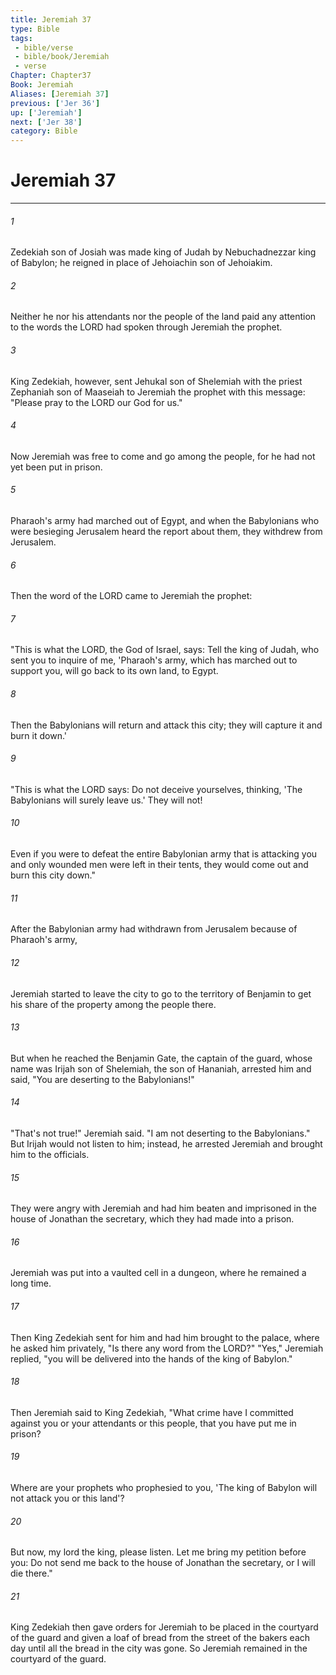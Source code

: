 ```yaml
---
title: Jeremiah 37
type: Bible
tags:
 - bible/verse
 - bible/book/Jeremiah
 - verse
Chapter: Chapter37
Book: Jeremiah
Aliases: [Jeremiah 37]
previous: ['Jer 36']
up: ['Jeremiah']
next: ['Jer 38']
category: Bible
---
```

# Jeremiah 37

***


###### 1 
Zedekiah son of Josiah was made king of Judah by Nebuchadnezzar king of Babylon; he reigned in place of Jehoiachin son of Jehoiakim. 

###### 2 
Neither he nor his attendants nor the people of the land paid any attention to the words the LORD had spoken through Jeremiah the prophet. 

###### 3 
King Zedekiah, however, sent Jehukal son of Shelemiah with the priest Zephaniah son of Maaseiah to Jeremiah the prophet with this message: "Please pray to the LORD our God for us." 

###### 4 
Now Jeremiah was free to come and go among the people, for he had not yet been put in prison. 

###### 5 
Pharaoh's army had marched out of Egypt, and when the Babylonians who were besieging Jerusalem heard the report about them, they withdrew from Jerusalem. 

###### 6 
Then the word of the LORD came to Jeremiah the prophet: 

###### 7 
"This is what the LORD, the God of Israel, says: Tell the king of Judah, who sent you to inquire of me, 'Pharaoh's army, which has marched out to support you, will go back to its own land, to Egypt. 

###### 8 
Then the Babylonians will return and attack this city; they will capture it and burn it down.' 

###### 9 
"This is what the LORD says: Do not deceive yourselves, thinking, 'The Babylonians will surely leave us.' They will not! 

###### 10 
Even if you were to defeat the entire Babylonian army that is attacking you and only wounded men were left in their tents, they would come out and burn this city down." 

###### 11 
After the Babylonian army had withdrawn from Jerusalem because of Pharaoh's army, 

###### 12 
Jeremiah started to leave the city to go to the territory of Benjamin to get his share of the property among the people there. 

###### 13 
But when he reached the Benjamin Gate, the captain of the guard, whose name was Irijah son of Shelemiah, the son of Hananiah, arrested him and said, "You are deserting to the Babylonians!" 

###### 14 
"That's not true!" Jeremiah said. "I am not deserting to the Babylonians." But Irijah would not listen to him; instead, he arrested Jeremiah and brought him to the officials. 

###### 15 
They were angry with Jeremiah and had him beaten and imprisoned in the house of Jonathan the secretary, which they had made into a prison. 

###### 16 
Jeremiah was put into a vaulted cell in a dungeon, where he remained a long time. 

###### 17 
Then King Zedekiah sent for him and had him brought to the palace, where he asked him privately, "Is there any word from the LORD?" "Yes," Jeremiah replied, "you will be delivered into the hands of the king of Babylon." 

###### 18 
Then Jeremiah said to King Zedekiah, "What crime have I committed against you or your attendants or this people, that you have put me in prison? 

###### 19 
Where are your prophets who prophesied to you, 'The king of Babylon will not attack you or this land'? 

###### 20 
But now, my lord the king, please listen. Let me bring my petition before you: Do not send me back to the house of Jonathan the secretary, or I will die there." 

###### 21 
King Zedekiah then gave orders for Jeremiah to be placed in the courtyard of the guard and given a loaf of bread from the street of the bakers each day until all the bread in the city was gone. So Jeremiah remained in the courtyard of the guard. 
